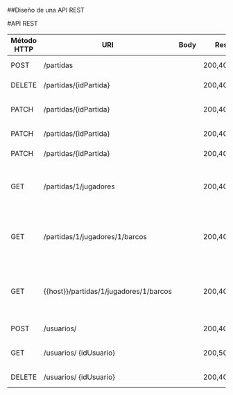 ##Diseño de una API REST 


#API REST

| Método HTTP | URI	 | Body | Respuesta | Descripción |
| ------------- | ------------- | ------------- | ------------- | ------------- |
| POST  | /partidas  |  |  200,400,404,500  |Crear partidas  |
| DELETE  | /partidas/{idPartida}  |   | 200,400,404,500  |Eliminar  una partida |
| PATCH  | /partidas/{idPartida}  |   | 200,400,404,500  |Modificar datos de  una partida |
| PATCH  | /partidas/{idPartida}  |   | 200,400,404,500  |Iniciar una partida |
| PATCH  | /partidas/{idPartida}  |   | 200,400,404,500  |Finalizar una partida |
| GET  | /partidas/1/jugadores  |   | 200,400,404,500  |Consultar todos los jugadores de una partida |
| GET  | /partidas/1/jugadores/1/barcos  |   | 200,400,404,500  |Consultar todos los barcos de cada jugador de una partida |
| GET  | {{host}}/partidas/1/jugadores/1/barcos|   | 200,400,404,500  |Consultar todos los barcos de un jugador de una partida |
| POST  | /usuarios/  |   | 200,400,404,500  |Crear usuarios |
| GET  | /usuarios/ {idUsuario} |   | 200,500  |Obtener los datos de un usuario |
| DELETE  | /usuarios/ {idUsuario} |   | 200,400,404,500  |Elminar un usuario|
